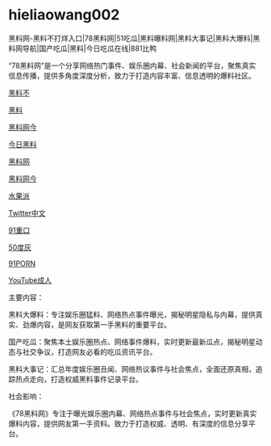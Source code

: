 # hieliaowang002
黑料网-黑料不打烊入口|78黑料网|51吃瓜|黑料曝料网|黑料大事记|黑料大爆料|黑料网导航|国产吃瓜|黑料|今日吃瓜在线|881比鸭

“78黑料网”是一个分享网络热门事件、娱乐圈内幕、社会新闻的平台，聚焦真实信息传播，提供多角度深度分析，致力于打造内容丰富、信息透明的爆料社区。

<a href="heiliaozhengnengliang-99.pages.dev">黑料不</a>

<a href="https://heiliaochuansong01.pages.dev/">黑料</a>

<a href="https://heiliaowangjinri2.pages.dev/">黑料网今</a>

<a href="https://jinriheiliao99.pages.dev/">今日黑料</a>

<a href="https://heiliaowangdu.pages.dev/">黑料网</a>

<a href="https://heiliaowangjinri-02.pages.dev/">黑料网今</a>

<a href="https://weimiquanzui01.pages.dev/">水果派</a>

<a href="https://twitterzhongwenban.pages.dev/">Twitter中文</a>

<a href="https://91zhongkouzui.pages.dev/">91重口</a>

<a href="https://50duhuizui.pages.dev/">50度灰</a>

<a href="https://91pornzuixin.pages.dev/">91PORN</a>

<a href="https://chengrenbanzui.pages.dev/">YouTube成人</a>

主要内容：

黑料大爆料：专注娱乐圈猛料、网络热点事件曝光，揭秘明星隐私与内幕，提供真实、劲爆内容，是网友获取第一手黑料的重要平台。

国产吃瓜：聚焦本土娱乐圈热点、网络事件爆料，实时更新最新瓜点，揭秘明星动态与社交争议，打造网友必看的吃瓜资讯平台。

黑料大事记：汇总年度娱乐圈丑闻、网络热议事件与社会焦点，全面还原真相，追踪热点走向，打造权威黑料事件记录平台。

社会影响：

《78黑料网》专注于曝光娱乐圈内幕、网络热点事件与社会焦点，实时更新真实爆料内容，提供网友第一手资料。致力于打造权威、透明、有深度的信息分享平台。
